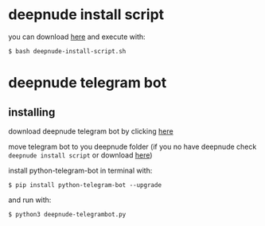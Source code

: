 # deepnude install script 

you can download [here](https://github.com/adotDEV/adotDEV/releases/download/deepnude-install-script.sh/deepnude-install-script.sh) and execute with:

    $ bash deepnude-install-script.sh

# deepnude telegram bot 
## installing

download deepnude telegram bot by clicking [here](https://github.com/adotDEV/adotDEV/releases/download/deepnude-telegrambot/deepnude-telegrambot.py)


move telegram bot to you deepnude folder (if you no have deepnude check `deepnude install script` or download [here](https://github.com/zhengyima/DeepNude_NoWatermark_withModel))

install python-telegram-bot in terminal with:

    $ pip install python-telegram-bot --upgrade

and run with:

    $ python3 deepnude-telegrambot.py
